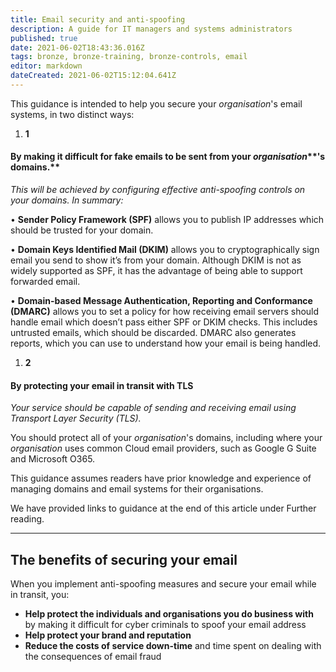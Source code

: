 ```yaml
---
title: Email security and anti-spoofing
description: A guide for IT managers and systems administrators
published: true
date: 2021-06-02T18:43:36.016Z
tags: bronze, bronze-training, bronze-controls, email
editor: markdown
dateCreated: 2021-06-02T15:12:04.641Z
---
```


This guidance is intended to help you secure your *organisation*'s email systems, in two distinct ways:

1.  **1**

#### **By making it difficult for fake emails to be sent from your** ***organisation*****'s domains.**

*This will be achieved by configuring effective anti-spoofing controls on your domains. In summary:*

• **Sender Policy Framework (SPF)** allows you to publish IP addresses which should be trusted for your domain.

• **Domain Keys Identified Mail (DKIM)** allows you to cryptographically sign email you send to show it’s from your domain. Although DKIM is not as widely supported as SPF, it has the advantage of being able to support forwarded email.

• **Domain-based Message Authentication, Reporting and Conformance (DMARC)** allows you to set a policy for how receiving email servers should handle email which doesn’t pass either SPF or DKIM checks. This includes untrusted emails, which should be discarded. DMARC also generates reports, which you can use to understand how your email is being handled.

1.  **2**

#### **By protecting your email in transit with TLS**

*Your service should be capable of sending and receiving email using Transport Layer Security (TLS).*

You should protect all of your *organisation*'s domains, including where your *organisation* uses common Cloud email providers, such as Google G Suite and Microsoft O365.

This guidance assumes readers have prior knowledge and experience of managing domains and email systems for their organisations.

We have provided links to guidance at the end of this article under Further reading.

---

## The benefits of securing your email

When you implement anti-spoofing measures and secure your email while in transit, you:

-   **Help protect the individuals and organisations you do business with** by making it difficult for cyber criminals to spoof your email address
-   **Help protect your brand and reputation**
-   **Reduce the costs of service down-time** and time spent on dealing with the consequences of email fraud